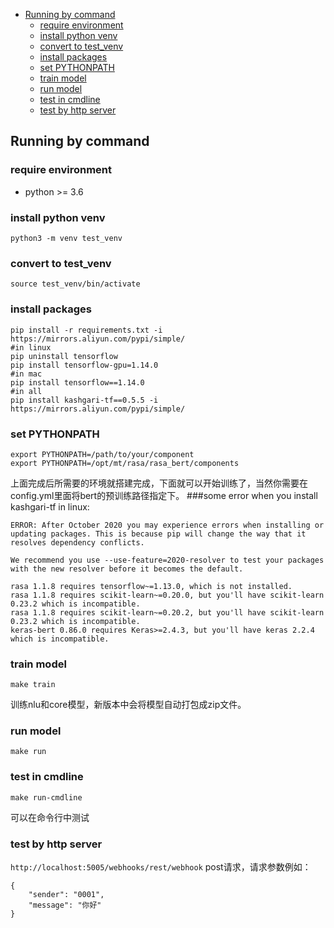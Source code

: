
- [Running by command](#running-by-command)    
    - [require environment](#require-environment)    
    - [install python venv](#install-python-venv)   
    - [convert to test_venv](#convert-to-test_venv)   
    - [install packages](#install-packages)    
    - [set PYTHONPATH](#set-pythonpath)    
    - [train model](#train-model)    
    - [run model](#run-model)    
    - [test in cmdline](#test-in-cmdline)    
    - [test by http server](#test-by-http-server)    

## Running by command
### require environment
 - python >= 3.6

### install python venv
```
python3 -m venv test_venv
```

### convert to test_venv
```
source test_venv/bin/activate
```

### install packages
```
pip install -r requirements.txt -i https://mirrors.aliyun.com/pypi/simple/
#in linux
pip uninstall tensorflow
pip install tensorflow-gpu=1.14.0
#in mac
pip install tensorflow==1.14.0
#in all
pip install kashgari-tf==0.5.5 -i https://mirrors.aliyun.com/pypi/simple/
```

### set PYTHONPATH
```
export PYTHONPATH=/path/to/your/component
export PYTHONPATH=/opt/mt/rasa/rasa_bert/components
```
上面完成后所需要的环境就搭建完成，下面就可以开始训练了，当然你需要在config.yml里面将bert的预训练路径指定下。
###some error when you install kashgari-tf in linux:
```
ERROR: After October 2020 you may experience errors when installing or updating packages. This is because pip will change the way that it resolves dependency conflicts.

We recommend you use --use-feature=2020-resolver to test your packages with the new resolver before it becomes the default.

rasa 1.1.8 requires tensorflow~=1.13.0, which is not installed.
rasa 1.1.8 requires scikit-learn~=0.20.0, but you'll have scikit-learn 0.23.2 which is incompatible.
rasa 1.1.8 requires scikit-learn~=0.20.2, but you'll have scikit-learn 0.23.2 which is incompatible.
keras-bert 0.86.0 requires Keras>=2.4.3, but you'll have keras 2.2.4 which is incompatible.
```

### train model
```
make train
```
训练nlu和core模型，新版本中会将模型自动打包成zip文件。

### run model
```
make run
```

### test in cmdline
```
make run-cmdline
```
可以在命令行中测试

### test by http server
`http://localhost:5005/webhooks/rest/webhook` post请求，请求参数例如：
```
{
    "sender": "0001",
    "message": "你好"
}
```

